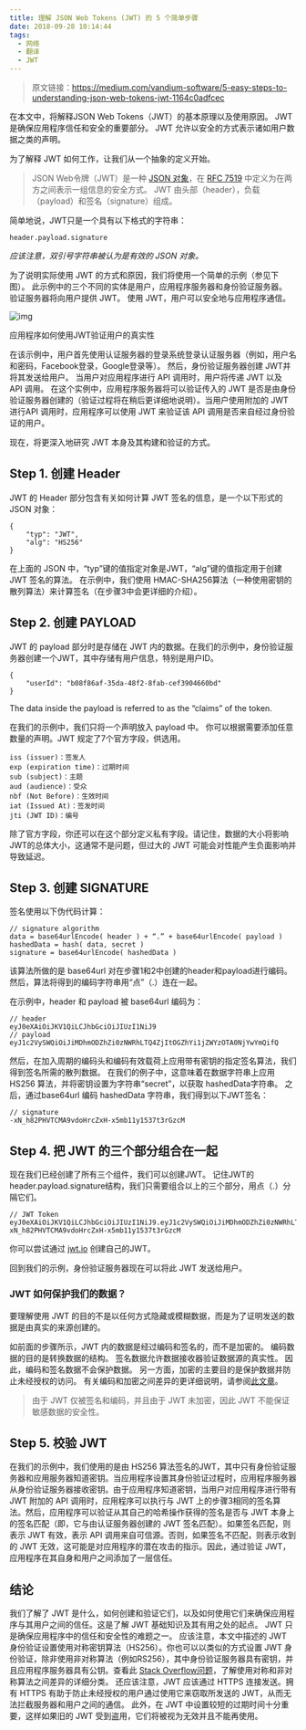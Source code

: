 ```yaml
---
title: 理解 JSON Web Tokens (JWT) 的 5 个简单步骤
date: 2018-09-28 10:14:44
tags: 
  - 网络
  - 翻译
  - JWT
---
```


> 原文链接：https://medium.com/vandium-software/5-easy-steps-to-understanding-json-web-tokens-jwt-1164c0adfcec

在本文中，将解释JSON Web Tokens（JWT）的基本原理以及使用原因。 JWT 是确保应用程序信任和安全的重要部分。 JWT 允许以安全的方式表示诸如用户数据之类的声明。

为了解释 JWT 如何工作，让我们从一个抽象的定义开始。

> JSON Web令牌（JWT）是一种 [JSON 对象](http://www.w3schools.com/json/)，在 [RFC 7519](https://tools.ietf.org/html/rfc7519) 中定义为在两方之间表示一组信息的安全方式。 JWT 由头部（header），负载（payload）和签名（signature）组成。


简单地说，JWT只是一个具有以下格式的字符串：

```
header.payload.signature
```

*应该注意，双引号字符串被认为是有效的 JSON 对象。*

<!-- more -->

为了说明实际使用 JWT 的方式和原因，我们将使用一个简单的示例（参见下图）。 此示例中的三个不同的实体是用户，应用程序服务器和身份验证服务器。 验证服务器将向用户提供 JWT。 使用 JWT，用户可以安全地与应用程序通信。

![img](https://cdn-images-1.medium.com/max/1600/1*SSXUQJ1dWjiUrDoKaaiGLA.png)

应用程序如何使用JWT验证用户的真实性



在该示例中，用户首先使用认证服务器的登录系统登录认证服务器（例如，用户名和密码，Facebook登录，Google登录等）。 然后，身份验证服务器创建 JWT并将其发送给用户。 当用户对应用程序进行 API 调用时，用户将传递 JWT 以及 API 调用。 在这个实例中，应用程序服务器将可以验证传入的 JWT 是否是由身份验证服务器创建的（验证过程将在稍后更详细地说明）。当用户使用附加的 JWT 进行API 调用时，应用程序可以使用 JWT 来验证该 API 调用是否来自经过身份验证的用户。

现在，将更深入地研究 JWT 本身及其构建和验证的方式。



## Step 1. 创建 Header

JWT 的 Header 部分包含有关如何计算 JWT 签名的信息，是一个以下形式的 JSON 对象：

```javascriptON
{
    "typ": "JWT",
    "alg": "HS256"
}
```

在上面的 JSON 中，“typ”键的值指定对象是JWT，“alg”键的值指定用于创建 JWT 签名的算法。 在示例中，我们使用 HMAC-SHA256算法（一种使用密钥的散列算法）来计算签名（在步骤3中会更详细的介绍）。

## Step 2. 创建 PAYLOAD

JWT 的 payload 部分时是存储在 JWT 内的数据。在我们的示例中，身份验证服务器创建一个JWT，其中存储有用户信息，特别是用户ID。

```javascripton
{
    "userId": "b08f86af-35da-48f2-8fab-cef3904660bd"
}
```

The data inside the payload is referred to as the “claims” of the token.

在我们的示例中，我们只将一个声明放入 payload 中。 你可以根据需要添加任意数量的声明。JWT 规定了7个官方字段，供选用。

```
iss (issuer)：签发人
exp (expiration time)：过期时间
sub (subject)：主题
aud (audience)：受众
nbf (Not Before)：生效时间
iat (Issued At)：签发时间
jti (JWT ID)：编号
```

除了官方字段，你还可以在这个部分定义私有字段。请记住，数据的大小将影响JWT的总体大小，这通常不是问题，但过大的 JWT 可能会对性能产生负面影响并导致延迟。

## Step 3. 创建 SIGNATURE

签名使用以下伪代码计算：

```
// signature algorithm
data = base64urlEncode( header ) + “.” + base64urlEncode( payload )
hashedData = hash( data, secret )
signature = base64urlEncode( hashedData )
```

该算法所做的是 base64url 对在步骤1和2中创建的header和payload进行编码。然后，算法将得到的编码字符串用“点”（.）连在一起。

在示例中，header 和 payload 被 base64url 编码为：

```
// header
eyJ0eXAiOiJKV1QiLCJhbGciOiJIUzI1NiJ9
// payload
eyJ1c2VySWQiOiJiMDhmODZhZi0zNWRhLTQ4ZjItOGZhYi1jZWYzOTA0NjYwYmQifQ
```

然后，在加入周期的编码头和编码有效载荷上应用带有密钥的指定签名算法，我们得到签名所需的散列数据。 在我们的例子中，这意味着在数据字符串上应用 HS256 算法，并将密钥设置为字符串“secret”，以获取 hashedData字符串。 之后，通过base64url 编码 hashedData 字符串，我们得到以下JWT签名：

```
// signature
-xN_h82PHVTCMA9vdoHrcZxH-x5mb11y1537t3rGzcM
```

## Step 4. 把 JWT 的三个部分组合在一起

现在我们已经创建了所有三个组件，我们可以创建JWT。 记住JWT的header.payload.signature结构，我们只需要组合以上的三个部分，用点（.）分隔它们。

```
// JWT Token
eyJ0eXAiOiJKV1QiLCJhbGciOiJIUzI1NiJ9.eyJ1c2VySWQiOiJiMDhmODZhZi0zNWRhLTQ4ZjItOGZhYi1jZWYzOTA0NjYwYmQifQ.-xN_h82PHVTCMA9vdoHrcZxH-x5mb11y1537t3rGzcM
```

你可以尝试通过 [jwt.io](http://jwt.io/) 创建自己的JWT。

回到我们的示例，身份验证服务器现在可以将此 JWT 发送给用户。

### JWT 如何保护我们的数据？

要理解使用 JWT 的目的不是以任何方式隐藏或模糊数据，而是为了证明发送的数据是由真实的来源创建的。

如前面的步骤所示，JWT 内的数据是经过编码和签名的，而不是加密的。 编码数据的目的是转换数据的结构。 签名数据允许数据接收器验证数据源的真实性。 因此，编码和签名数据不会保护数据。 另一方面，加密的主要目的是保护数据并防止未经授权的访问。 有关编码和加密之间差异的更详细说明，请参阅[此文章](https://danielmiessler.com/study/encoding-encryption-hashing-obfuscation/#encoding)。

> 由于 JWT 仅被签名和编码，并且由于 JWT 未加密，因此 JWT 不能保证敏感数据的安全性。

## Step 5. 校验 JWT

在我们的示例中，我们使用的是由 HS256 算法签名的JWT，其中只有身份验证服务器和应用服务器知道密钥。当应用程序设置其身份验证过程时，应用程序服务器从身份验证服务器接收密钥。由于应用程序知道密钥，当用户对应用程序进行带有 JWT 附加的 API 调用时，应用程序可以执行与 JWT 上的步骤3相同的签名算法。然后，应用程序可以验证从其自己的哈希操作获得的签名是否与 JWT 本身上的签名匹配（即，它与由认证服务器创建的 JWT 签名匹配）。如果签名匹配，则表示 JWT 有效，表示 API 调用来自可信源。否则，如果签名不匹配，则表示收到的 JWT 无效，这可能是对应用程序的潜在攻击的指示。因此，通过验证 JWT，应用程序在其自身和用户之间添加了一层信任。

## 结论

我们了解了 JWT 是什么，如何创建和验证它们，以及如何使用它们来确保应用程序与其用户之间的信任。这是了解 JWT 基础知识及其有用之处的起点。 JWT 只是确保应用程序中的信任和安全性的难题之一。
应该注意，本文中描述的 JWT 身份验证设置使用对称密钥算法（HS256）。你也可以以类似的方式设置 JWT 身份验证，除非使用非对称算法（例如RS256），其中身份验证服务器具有密钥，并且应用程序服务器具有公钥。查看此 [Stack Overflow问题](https://stackoverflow.com/questions/39239051/rs256-vs-hs256-whats-the-difference)，了解使用对称和非对称算法之间差异的详细分类。
还应该注意，JWT 应该通过 HTTPS 连接发送。拥有 HTTPS 有助于防止未经授权的用户通过使用它来窃取所发送的 JWT，从而无法拦截服务器和用户之间的通信。
此外，在 JWT 中设置较短的过期时间十分重要，这样如果旧的 JWT 受到盗用，它们将被视为无效并且不能再使用。